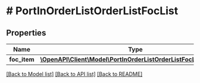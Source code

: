 # # PortInOrderListOrderListFocList

## Properties

Name | Type | Description | Notes
------------ | ------------- | ------------- | -------------
**foc_item** | [**\OpenAPI\Client\Model\PortInOrderListOrderListFocListFocItem[]**](PortInOrderListOrderListFocListFocItem.md) |  | [optional]

[[Back to Model list]](../../README.md#models) [[Back to API list]](../../README.md#endpoints) [[Back to README]](../../README.md)
